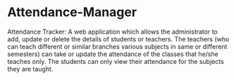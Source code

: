 # Attendance-Manager
Attendance Tracker: A web application which allows the administrator to add, update or delete the details of students or teachers. The teachers (who can teach different or similar branches various subjects in same or different semesters) can take or update the attendance of the classes that he/she teaches only. The students can only view their attendance for the subjects they are taught.
